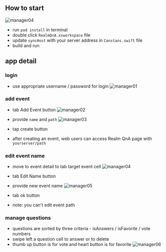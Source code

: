 ## How to start

![manager04](http://images.contentful.com/emmiduwd41v7/5dYA1OxsRiA2MUOumy2w0/6d142311c3d252ada4297a4509f03144/manager04.PNG) 

* run `pod install` in terminal
* double click `RealmQnA.xsworkspace` file
* update `syncHost` with your server address in `Constans.swift` file
* build and run

## app detail

### login
* use appropriate username / password for login
![manager01](http://images.contentful.com/emmiduwd41v7/1e5PIT5wbWmuAW2CuEmgUI/a2449af984add572b7c3c3c17cb14acc/manager01.PNG)

### add event
* tab Add Event button
![manager02](http://images.contentful.com/emmiduwd41v7/5UeKro8WCAa0QqgqsSOO8/efe8281496e7c2d9407db57af13b7ead/manager02.PNG)

* provide `name` and `path`
![manager03](http://images.contentful.com/emmiduwd41v7/3zl9JiREusEgy6GWmES0Ik/372cad86602270ebe5118aaa15e13bf8/manager03.PNG)

* tap create button
* after creating an event, web users can access Realm QnA page with `yourserver/path`

### edit event name
* move to event detail to tab target event cell
![manager04](http://images.contentful.com/emmiduwd41v7/5dYA1OxsRiA2MUOumy2w0/6d142311c3d252ada4297a4509f03144/manager04.PNG)

* tab Edit Name button
* provide new event name
![manager05](http://images.contentful.com/emmiduwd41v7/2T3AjghgL64kOgKMQCekWG/004c9164fe32dde703a81a8b5f678722/manager05.PNG)

* tab ok button
* note: you can't edit event path

### manage questions
* questions are sorted by three criteria - isAnswers / isFavorite / vote numbers
* swipe left a question cell to answer or to delete
* thumb up button is for vote and heart button is for favorite
![manager06](http://images.contentful.com/emmiduwd41v7/2uxWKdSItCW8KSCCoAuq0a/22813c4b8a365b2a78544ff70d699456/manager06.PNG)
